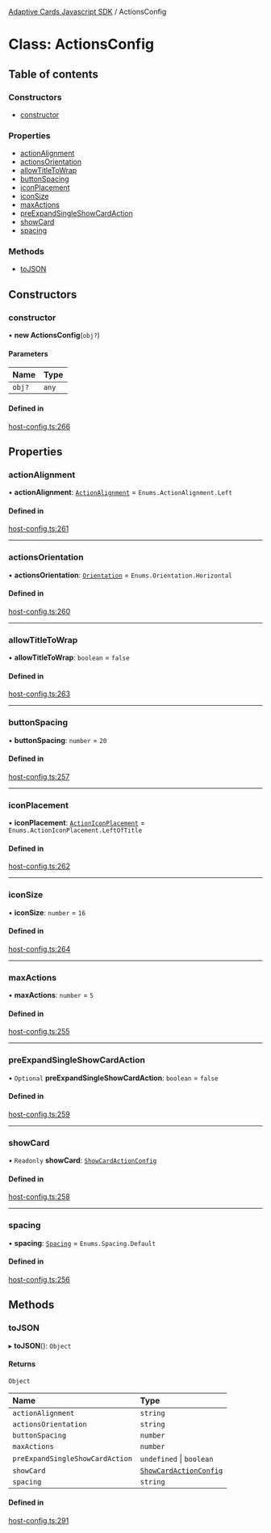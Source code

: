 [Adaptive Cards Javascript SDK](../README.md) / ActionsConfig

# Class: ActionsConfig

## Table of contents

### Constructors

- [constructor](ActionsConfig.md#constructor)

### Properties

- [actionAlignment](ActionsConfig.md#actionalignment)
- [actionsOrientation](ActionsConfig.md#actionsorientation)
- [allowTitleToWrap](ActionsConfig.md#allowtitletowrap)
- [buttonSpacing](ActionsConfig.md#buttonspacing)
- [iconPlacement](ActionsConfig.md#iconplacement)
- [iconSize](ActionsConfig.md#iconsize)
- [maxActions](ActionsConfig.md#maxactions)
- [preExpandSingleShowCardAction](ActionsConfig.md#preexpandsingleshowcardaction)
- [showCard](ActionsConfig.md#showcard)
- [spacing](ActionsConfig.md#spacing)

### Methods

- [toJSON](ActionsConfig.md#tojson)

## Constructors

### constructor

• **new ActionsConfig**(`obj?`)

#### Parameters

| Name | Type |
| :------ | :------ |
| `obj?` | `any` |

#### Defined in

[host-config.ts:266](https://github.com/asseco-see/AdaptiveCards/blob/d5d2c7b75/source/nodejs/adaptivecards/src/host-config.ts#L266)

## Properties

### actionAlignment

• **actionAlignment**: [`ActionAlignment`](../enums/ActionAlignment.md) = `Enums.ActionAlignment.Left`

#### Defined in

[host-config.ts:261](https://github.com/asseco-see/AdaptiveCards/blob/d5d2c7b75/source/nodejs/adaptivecards/src/host-config.ts#L261)

___

### actionsOrientation

• **actionsOrientation**: [`Orientation`](../enums/Orientation.md) = `Enums.Orientation.Horizontal`

#### Defined in

[host-config.ts:260](https://github.com/asseco-see/AdaptiveCards/blob/d5d2c7b75/source/nodejs/adaptivecards/src/host-config.ts#L260)

___

### allowTitleToWrap

• **allowTitleToWrap**: `boolean` = `false`

#### Defined in

[host-config.ts:263](https://github.com/asseco-see/AdaptiveCards/blob/d5d2c7b75/source/nodejs/adaptivecards/src/host-config.ts#L263)

___

### buttonSpacing

• **buttonSpacing**: `number` = `20`

#### Defined in

[host-config.ts:257](https://github.com/asseco-see/AdaptiveCards/blob/d5d2c7b75/source/nodejs/adaptivecards/src/host-config.ts#L257)

___

### iconPlacement

• **iconPlacement**: [`ActionIconPlacement`](../enums/ActionIconPlacement.md) = `Enums.ActionIconPlacement.LeftOfTitle`

#### Defined in

[host-config.ts:262](https://github.com/asseco-see/AdaptiveCards/blob/d5d2c7b75/source/nodejs/adaptivecards/src/host-config.ts#L262)

___

### iconSize

• **iconSize**: `number` = `16`

#### Defined in

[host-config.ts:264](https://github.com/asseco-see/AdaptiveCards/blob/d5d2c7b75/source/nodejs/adaptivecards/src/host-config.ts#L264)

___

### maxActions

• **maxActions**: `number` = `5`

#### Defined in

[host-config.ts:255](https://github.com/asseco-see/AdaptiveCards/blob/d5d2c7b75/source/nodejs/adaptivecards/src/host-config.ts#L255)

___

### preExpandSingleShowCardAction

• `Optional` **preExpandSingleShowCardAction**: `boolean` = `false`

#### Defined in

[host-config.ts:259](https://github.com/asseco-see/AdaptiveCards/blob/d5d2c7b75/source/nodejs/adaptivecards/src/host-config.ts#L259)

___

### showCard

• `Readonly` **showCard**: [`ShowCardActionConfig`](ShowCardActionConfig.md)

#### Defined in

[host-config.ts:258](https://github.com/asseco-see/AdaptiveCards/blob/d5d2c7b75/source/nodejs/adaptivecards/src/host-config.ts#L258)

___

### spacing

• **spacing**: [`Spacing`](../enums/Spacing.md) = `Enums.Spacing.Default`

#### Defined in

[host-config.ts:256](https://github.com/asseco-see/AdaptiveCards/blob/d5d2c7b75/source/nodejs/adaptivecards/src/host-config.ts#L256)

## Methods

### toJSON

▸ **toJSON**(): `Object`

#### Returns

`Object`

| Name | Type |
| :------ | :------ |
| `actionAlignment` | `string` |
| `actionsOrientation` | `string` |
| `buttonSpacing` | `number` |
| `maxActions` | `number` |
| `preExpandSingleShowCardAction` | `undefined` \| `boolean` |
| `showCard` | [`ShowCardActionConfig`](ShowCardActionConfig.md) |
| `spacing` | `string` |

#### Defined in

[host-config.ts:291](https://github.com/asseco-see/AdaptiveCards/blob/d5d2c7b75/source/nodejs/adaptivecards/src/host-config.ts#L291)

